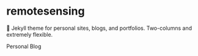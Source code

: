# remotesensing
:triangular_ruler: Jekyll theme for personal sites, blogs, and portfolios. Two-columns and extremely flexible.

Personal Blog
